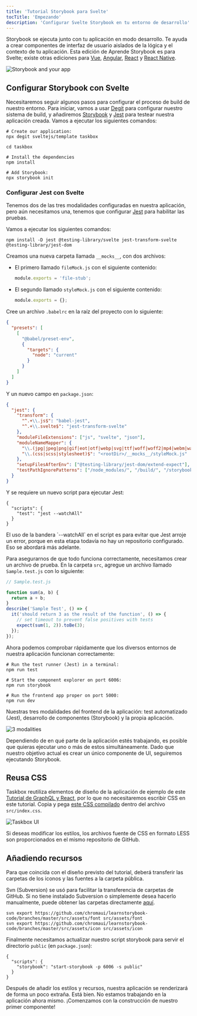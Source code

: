```yaml
---
title: 'Tutorial Storybook para Svelte'
tocTitle: 'Empezando'
description: 'Configurar Svelte Storybook en tu entorno de desarrollo'
---
```


Storybook se ejecuta junto con tu aplicación en modo desarrollo. Te ayuda a crear componentes de interfaz de usuario aislados de la lógica y el contexto de tu aplicación. Esta edición de Aprende Storybook es para Svelte; existe otras ediciones para [Vue](/intro-to-storybook/vue/es/get-started), [Angular](/intro-to-storybook/angular/es/get-started), [React](/intro-to-storybook/react/es/get-started) y [React Native](/intro-to-storybook/react-native/es/get-started).

![Storybook and your app](/intro-to-storybook/storybook-relationship.jpg)

## Configurar Storybook con Svelte

Necesitaremos seguir algunos pasos para configurar el proceso de build de nuestro entorno. Para iniciar, vamos a usar [Degit](https://github.com/Rich-Harris/degit) para configurar nuestro sistema de build, y añadiremos [Storybook](https://storybook.js.org/) y [Jest](https://facebook.github.io/jest/) para testear nuestra aplicación creada. Vamos a ejecutar los siguientes comandos:

```shell:clipboard=false
# Create our application:
npx degit sveltejs/template taskbox

cd taskbox

# Install the dependencies
npm install

# Add Storybook:
npx storybook init
```

### Configurar Jest con Svelte

Tenemos dos de las tres modalidades configuradas en nuestra aplicación, pero aún necesitamos una, tenemos que configurar [Jest](https://facebook.github.io/jest/) para habilitar las pruebas.

Vamos a ejecutar los siguientes comandos:

```shell
npm install -D jest @testing-library/svelte jest-transform-svelte @testing-library/jest-dom
```

Creamos una nueva carpeta llamada `__mocks__`, con dos archivos:

- El primero llamado `fileMock.js` con el siguiente contenido:
  ```js:title=fileMock.js
  module.exports = 'file-stub';
  ```
- El segundo llamado `styleMock.js` con el siguiente contenido:
  ```js:title=styleMock.js
  module.exports = {};
  ```

Cree un archivo `.babelrc` en la raíz del proyecto con lo siguiente:

```json
{
  "presets": [
    [
      "@babel/preset-env",
      {
        "targets": {
          "node": "current"
        }
      }
    ]
  ]
}
```

Y un nuevo campo en `package.json`:

```json
{
  "jest": {
    "transform": {
      "^.+\\.js$": "babel-jest",
      "^.+\\.svelte$": "jest-transform-svelte"
    },
    "moduleFileExtensions": ["js", "svelte", "json"],
    "moduleNameMapper": {
      "\\.(jpg|jpeg|png|gif|eot|otf|webp|svg|ttf|woff|woff2|mp4|webm|wav|mp3|m4a|aac|oga)$": "<rootDir>/__mocks__/fileMock.js",
      "\\.(css|scss|stylesheet)$": "<rootDir>/__mocks__/styleMock.js"
    },
    "setupFilesAfterEnv": ["@testing-library/jest-dom/extend-expect"],
    "testPathIgnorePatterns": ["/node_modules/", "/build/", "/storybook-static/"]
  }
}
```

Y se requiere un nuevo script para ejecutar Jest:

```json:clipboard=false
{
  "scripts": {
    "test": "jest --watchAll"
  }
}
```

<div class="aside">El uso de la bandera `--watchAll` en el script es para evitar que Jest arroje un error, porque en esta etapa todavía no hay un repositorio configurado. Eso se abordará más adelante.</div>

Para asegurarnos de que todo funciona correctamente, necesitamos crear un archivo de prueba. En la carpeta `src`, agregue un archivo llamado `Sample.test.js` con lo siguiente:

```js:title=Sample.test.js
// Sample.test.js

function sum(a, b) {
  return a + b;
}
describe('Sample Test', () => {
  it('should return 3 as the result of the function', () => {
    // set timeout to prevent false positives with tests
    expect(sum(1, 2)).toBe(3);
  });
});
```

Ahora podemos comprobar rápidamente que los diversos entornos de nuestra aplicación funcionan correctamente:

```shell:clipboard=false
# Run the test runner (Jest) in a terminal:
npm run test

# Start the component explorer on port 6006:
npm run storybook

# Run the frontend app proper on port 5000:
npm run dev
```

Nuestras tres modalidades del frontend de la aplicación: test automatizado (Jest), desarrollo de componentes (Storybook) y la propia aplicación.

![3 modalities](/intro-to-storybook/app-three-modalities-svelte.png)

Dependiendo de en qué parte de la aplicación estés trabajando, es posible que quieras ejecutar uno o más de estos simultáneamente. Dado que nuestro objetivo actual es crear un único componente de UI, seguiremos ejecutando Storybook.

## Reusa CSS

Taskbox reutiliza elementos de diseño de la aplicación de ejemplo de este [Tutorial de GraphQL y React](https://www.chromatic.com/blog/graphql-react-tutorial-part-1-6), por lo que no necesitaremos escribir CSS en este tutorial. Copia y pega [este CSS compilado](https://github.com/chromaui/learnstorybook-code/blob/master/src/index.css) dentro del archivo `src/index.css`.

![Taskbox UI](/intro-to-storybook/ss-browserchrome-taskbox-learnstorybook.png)

<div class="aside">
Si deseas modificar los estilos, los archivos fuente de CSS en formato LESS son proporcionados en el mismo repositorio de GitHub.
</div>

## Añadiendo recursos

Para que coincida con el diseño previsto del tutorial, deberá transferir las carpetas de los iconos y las fuentes a la carpeta pública.

<div class="aside"> Svn (Subversion) se usó para facilitar la transferencia de carpetas de GitHub. Si no tiene instalado Subversion o simplemente desea hacerlo manualmente, puede obtener las carpetas directamente <a href="https://github.com/chromaui/learnstorybook-code/tree/master/public">aquí</a>.</p></div>

```shell
svn export https://github.com/chromaui/learnstorybook-code/branches/master/src/assets/font src/assets/font
svn export https://github.com/chromaui/learnstorybook-code/branches/master/src/assets/icon src/assets/icon
```

Finalmente necesitamos actualizar nuestro script storybook para servir el directorio `public` (en `package.json`):

```json:clipboard=false
{
  "scripts": {
    "storybook": "start-storybook -p 6006 -s public"
  }
}
```

Después de añadir los estilos y recursos, nuestra aplicación se renderizará de forma un poco extraña. Está bien. No estamos trabajando en la aplicación ahora mismo. ¡Comenzamos con la construcción de nuestro primer componente!
